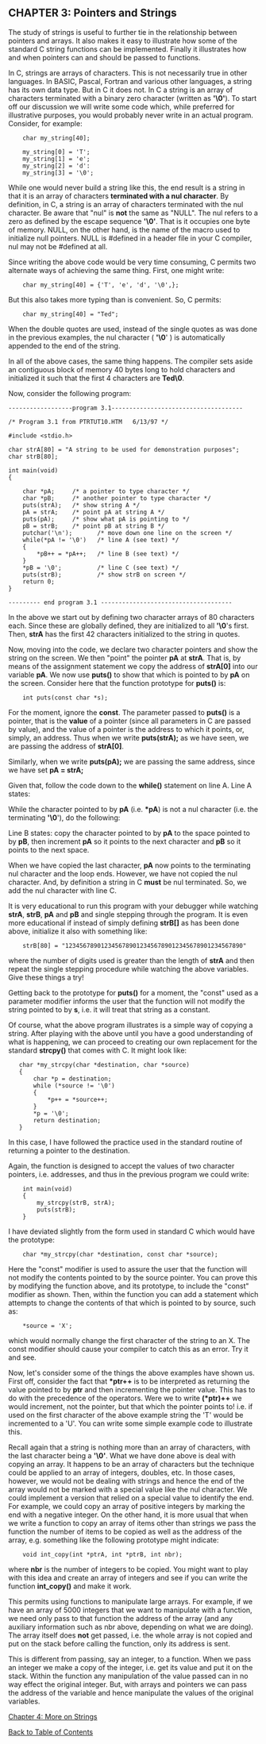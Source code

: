 CHAPTER 3: Pointers and Strings
-------------------------------

The study of strings is useful to further tie in the relationship between pointers and arrays. It also makes it easy to illustrate how some of the standard C string functions can be implemented. Finally it illustrates how and when pointers can and should be passed to functions.

In C, strings are arrays of characters. This is not necessarily true in other languages. In BASIC, Pascal, Fortran and various other languages, a string has its own data type. But in C it does not. In C a string is an array of characters terminated with a binary zero character (written as **'\\0'**). To start off our discussion we will write some code which, while preferred for illustrative purposes, you would probably never write in an actual program. Consider, for example:

    
        char my_string[40];
    
        my_string[0] = 'T';
        my_string[1] = 'e';
        my_string[2] = 'd':
        my_string[3] = '\0';
    
    

While one would never build a string like this, the end result is a string in that it is an array of characters **terminated with a nul character**. By definition, in C, a string is an array of characters terminated with the nul character. Be aware that "nul" is **not** the same as "NULL". The nul refers to a zero as defined by the escape sequence **'\\0'**. That is it occupies one byte of memory. NULL, on the other hand, is the name of the macro used to initialize null pointers. NULL is #defined in a header file in your C compiler, nul may not be #defined at all.

Since writing the above code would be very time consuming, C permits two alternate ways of achieving the same thing. First, one might write:

    
        char my_string[40] = {'T', 'e', 'd', '\0',};    
    

But this also takes more typing than is convenient. So, C permits:

    
        char my_string[40] = "Ted";
    

When the double quotes are used, instead of the single quotes as was done in the previous examples, the nul character ( **'\\0**' ) is automatically appended to the end of the string.

In all of the above cases, the same thing happens. The compiler sets aside an contiguous block of memory 40 bytes long to hold characters and initialized it such that the first 4 characters are **Ted\\0**.

Now, consider the following program:

    
    ------------------program 3.1-------------------------------------
    
    /* Program 3.1 from PTRTUT10.HTM   6/13/97 */
    
    #include <stdio.h>
    
    char strA[80] = "A string to be used for demonstration purposes";
    char strB[80];
    
    int main(void)
    {
    
        char *pA;     /* a pointer to type character */
        char *pB;     /* another pointer to type character */
        puts(strA);   /* show string A */
        pA = strA;    /* point pA at string A */
        puts(pA);     /* show what pA is pointing to */
        pB = strB;    /* point pB at string B */
        putchar('\n');       /* move down one line on the screen */
        while(*pA != '\0')   /* line A (see text) */
        {
            *pB++ = *pA++;   /* line B (see text) */
        }
        *pB = '\0';          /* line C (see text) */
        puts(strB);          /* show strB on screen */
        return 0;
    }
    
    --------- end program 3.1 -------------------------------------
    
        
    

In the above we start out by defining two character arrays of 80 characters each. Since these are globally defined, they are initialized to all **'\\0**'s first. Then, **strA** has the first 42 characters initialized to the string in quotes.

Now, moving into the code, we declare two character pointers and show the string on the screen. We then "point" the pointer **pA** at **strA**. That is, by means of the assignment statement we copy the address of **strA\[0\]** into our variable **pA**. We now use **puts()** to show that which is pointed to by **pA** on the screen. Consider here that the function prototype for **puts()** is:

    
        int puts(const char *s); 
    

For the moment, ignore the **const**. The parameter passed to **puts()** is a pointer, that is the **value** of a pointer (since all parameters in C are passed by value), and the value of a pointer is the address to which it points, or, simply, an address. Thus when we write **puts(strA);** as we have seen, we are passing the address of **strA\[0\]**.

Similarly, when we write **puts(pA);** we are passing the same address, since we have set **pA = strA;**

Given that, follow the code down to the **while()** statement on line A. Line A states:

While the character pointed to by **pA** (i.e. **\*pA**) is not a nul character (i.e. the terminating **'\\0**'), do the following:

Line B states: copy the character pointed to by **pA** to the space pointed to by **pB**, then increment **pA** so it points to the next character and **pB** so it points to the next space.

When we have copied the last character, **pA** now points to the terminating nul character and the loop ends. However, we have not copied the nul character. And, by definition a string in C **must** be nul terminated. So, we add the nul character with line C.

It is very educational to run this program with your debugger while watching **strA**, **strB**, **pA** and **pB** and single stepping through the program. It is even more educational if instead of simply defining **strB\[\]** as has been done above, initialize it also with something like:

    
        strB[80] = "12345678901234567890123456789012345678901234567890"
    

where the number of digits used is greater than the length of **strA** and then repeat the single stepping procedure while watching the above variables. Give these things a try!

Getting back to the prototype for **puts()** for a moment, the "const" used as a parameter modifier informs the user that the function will not modify the string pointed to by **s**, i.e. it will treat that string as a constant.

Of course, what the above program illustrates is a simple way of copying a string. After playing with the above until you have a good understanding of what is happening, we can proceed to creating our own replacement for the standard **strcpy()** that comes with C. It might look like:

    
       char *my_strcpy(char *destination, char *source)
       {
           char *p = destination;
           while (*source != '\0')
           {
               *p++ = *source++;
           }
           *p = '\0';
           return destination;
       }   
    

In this case, I have followed the practice used in the standard routine of returning a pointer to the destination.

Again, the function is designed to accept the values of two character pointers, i.e. addresses, and thus in the previous program we could write:

    
        int main(void)
        {
            my_strcpy(strB, strA);
            puts(strB);
        }    
    

I have deviated slightly from the form used in standard C which would have the prototype:

    
        char *my_strcpy(char *destination, const char *source);  
    

Here the "const" modifier is used to assure the user that the function will not modify the contents pointed to by the source pointer. You can prove this by modifying the function above, and its prototype, to include the "const" modifier as shown. Then, within the function you can add a statement which attempts to change the contents of that which is pointed to by source, such as:

    
        *source = 'X';
    

which would normally change the first character of the string to an X. The const modifier should cause your compiler to catch this as an error. Try it and see.

Now, let's consider some of the things the above examples have shown us. First off, consider the fact that **\*ptr++** is to be interpreted as returning the value pointed to by **ptr** and then incrementing the pointer value. This has to do with the precedence of the operators. Were we to write **(\*ptr)++** we would increment, not the pointer, but that which the pointer points to! i.e. if used on the first character of the above example string the 'T' would be incremented to a 'U'. You can write some simple example code to illustrate this.

Recall again that a string is nothing more than an array of characters, with the last character being a **'\\0'**. What we have done above is deal with copying an array. It happens to be an array of characters but the technique could be applied to an array of integers, doubles, etc. In those cases, however, we would not be dealing with strings and hence the end of the array would not be marked with a special value like the nul character. We could implement a version that relied on a special value to identify the end. For example, we could copy an array of positive integers by marking the end with a negative integer. On the other hand, it is more usual that when we write a function to copy an array of items other than strings we pass the function the number of items to be copied as well as the address of the array, e.g. something like the following prototype might indicate:

    
        void int_copy(int *ptrA, int *ptrB, int nbr);
    

where **nbr** is the number of integers to be copied. You might want to play with this idea and create an array of integers and see if you can write the function **int\_copy()** and make it work.

This permits using functions to manipulate large arrays. For example, if we have an array of 5000 integers that we want to manipulate with a function, we need only pass to that function the address of the array (and any auxiliary information such as nbr above, depending on what we are doing). The array itself does **not** get passed, i.e. the whole array is not copied and put on the stack before calling the function, only its address is sent.

This is different from passing, say an integer, to a function. When we pass an integer we make a copy of the integer, i.e. get its value and put it on the stack. Within the function any manipulation of the value passed can in no way effect the original integer. But, with arrays and pointers we can pass the address of the variable and hence manipulate the values of the original variables.

[Chapter 4: More on Strings](ch4x.md)

[Back to Table of Contents](pointers.md)

